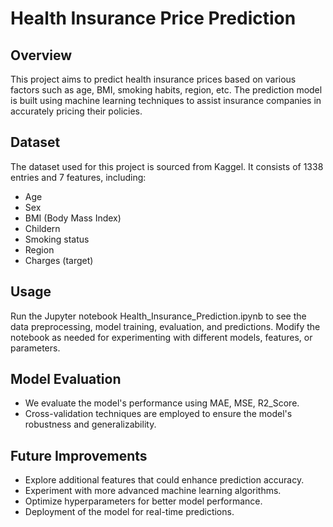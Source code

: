 # Health Insurance Price Prediction
## Overview
This project aims to predict health insurance prices based on various factors such as age, BMI, smoking habits, region, etc. The prediction model is built using machine learning techniques to assist insurance companies in accurately pricing their policies.

## Dataset
The dataset used for this project is sourced from Kaggel. It consists of 1338 entries and 7 features, including:

- Age
- Sex
- BMI (Body Mass Index)
- Childern
- Smoking status
- Region
- Charges (target)

## Usage
Run the Jupyter notebook Health_Insurance_Prediction.ipynb to see the data preprocessing, model training, evaluation, and predictions.
Modify the notebook as needed for experimenting with different models, features, or parameters.

## Model Evaluation
- We evaluate the model's performance using MAE, MSE, R2_Score.
- Cross-validation techniques are employed to ensure the model's robustness and generalizability.

## Future Improvements
- Explore additional features that could enhance prediction accuracy.
- Experiment with more advanced machine learning algorithms.
- Optimize hyperparameters for better model performance.
- Deployment of the model for real-time predictions.
